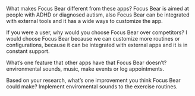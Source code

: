 What makes Focus Bear different from these apps?
Focus Bear is aimed at people with ADHD or diagnosed autism, also Focus Bear can be integrated with external tools and it has a wide ways to customize the app.

If you were a user, why would you choose Focus Bear over competitors?
I would choose Focus Bear because we can customize more routines or configurations, because it can be integrated with external apps and it is in constant support.

What’s one feature that other apps have that Focus Bear doesn’t?
environmental sounds, music, make events or log appointments.

Based on your research, what’s one improvement you think Focus Bear could make?
Implement enviromental sounds to the exercise routines.
